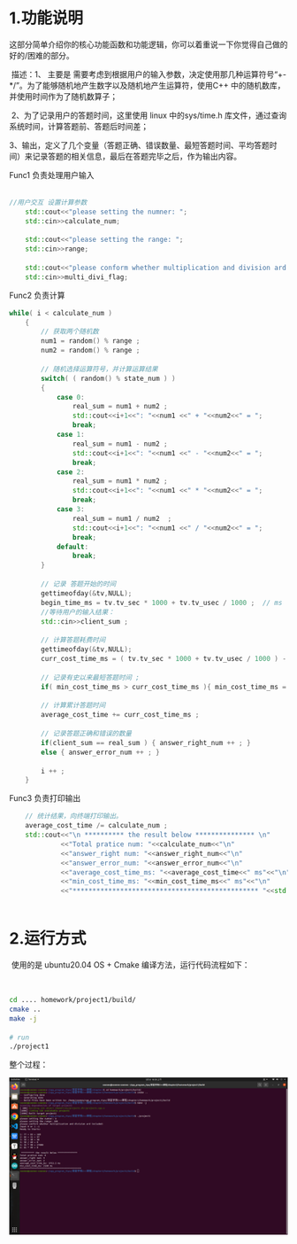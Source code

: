 # 1.功能说明

这部分简单介绍你的核心功能函数和功能逻辑，你可以着重说一下你觉得自己做的好的/困难的部分。

​	描述：1、 主要是 需要考虑到根据用户的输入参数，决定使用那几种运算符号“+-*/”。为了能够随机地产生数字以及随机地产生运算符，使用C++ 中的随机数库，并使用时间作为了随机数算子；

​				2、为了记录用户的答题时间，这里使用 linux 中的sys/time.h 库文件，通过查询系统时间，计算答题前、答题后时间差；

​				3、输出，定义了几个变量（答题正确、错误数量、最短答题时间、平均答题时间）来记录答题的相关信息，最后在答题完毕之后，作为输出内容。





Func1 负责处理用户输入

```c++
    
//用户交互 设置计算参数
    std::cout<<"please setting the numner: ";
    std::cin>>calculate_num;
    
    std::cout<<"please setting the range: ";
    std::cin>>range;

    std::cout<<"please conform whether multiplication and division ard included: \nInput 0 or 1 :";
    std::cin>>multi_divi_flag;
```





Func2 负责计算

```C++
while( i < calculate_num ) 
    {
        // 获取两个随机数
        num1 = random() % range ;
        num2 = random() % range ;
        
        // 随机选择运算符号，并计算运算结果
        switch( ( random() % state_num ) )
        {
            case 0:
                real_sum = num1 + num2 ;
                std::cout<<i+1<<": "<<num1 <<" + "<<num2<<" = ";
                break;
            case 1:
                real_sum = num1 - num2 ;
                std::cout<<i+1<<": "<<num1 <<" - "<<num2<<" = ";
                break;
            case 2:
                real_sum = num1 * num2 ;
                std::cout<<i+1<<": "<<num1 <<" * "<<num2<<" = ";
                break;
            case 3:
                real_sum = num1 / num2  ;
                std::cout<<i+1<<": "<<num1 <<" / "<<num2<<" = ";
                break;
            default:
                break;
        }

        // 记录 答题开始的时间
        gettimeofday(&tv,NULL);
        begin_time_ms = tv.tv_sec * 1000 + tv.tv_usec / 1000 ;  // ms
        //等待用户的输入结果：
        std::cin>>client_sum ;
        
        // 计算答题耗费时间
        gettimeofday(&tv,NULL);
        curr_cost_time_ms = ( tv.tv_sec * 1000 + tv.tv_usec / 1000 ) - begin_time_ms ;
        
        // 记录有史以来最短答题时间 ;
        if( min_cost_time_ms > curr_cost_time_ms ){ min_cost_time_ms = curr_cost_time_ms ; }
        
        // 计算累计答题时间
        average_cost_time += curr_cost_time_ms ; 

        // 记录答题正确和错误的数量
        if(client_sum == real_sum ) { answer_right_num ++ ; }
        else { answer_error_num ++ ; }

        i ++ ;
    }
```



Func3 负责打印输出

```c++
    // 统计结果，向终端打印输出。
    average_cost_time /= calculate_num ; 
    std::cout<<"\n ********** the result below *************** \n"
             <<"Total pratice num: "<<calculate_num<<"\n"
             <<"answer_right num: "<<answer_right_num<<"\n"
             <<"answer_error_num: "<<answer_error_num<<"\n"
             <<"average_cost_time_ms: "<<average_cost_time<<" ms"<<"\n"
             <<"min_cost_time_ms: "<<min_cost_time_ms<<" ms"<<"\n"
             <<"*********************************************** "<<std::endl ;
   
```



# 2.运行方式

​	使用的是 ubuntu20.04 OS + Cmake 编译方法，运行代码流程如下：

​	

```bash
cd .... homework/project1/build/
cmake ..
make -j

# run
./project1 
```



整个过程：

![](process.png)